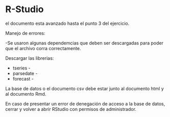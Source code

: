 # R-Studio

el documento esta avanzado hasta el punto 3 del ejercicio.

Manejo de errores:

-Se usaron algunas dependemcias que deben ser descargadas para poder que el archivo corra correctamente.

Descargar las librerias: 
- tseries -
- parsedate -
- forecast -

La base de datos o el documento csv debe estar junto al documento html y al documento Rmd.

En caso de presentar un error de denegación de acceso a la base de datos, cerrar y volver a abrir RStudio con permisos de administrador.
